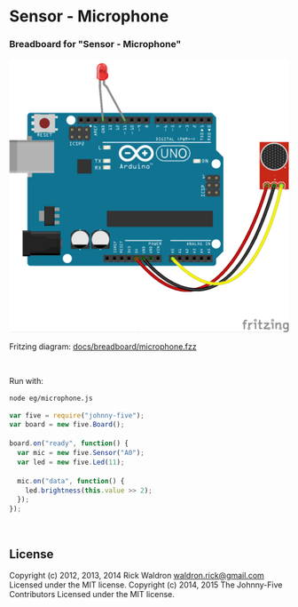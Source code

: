 <!--remove-start-->

# Sensor - Microphone

<!--remove-end-->






### Breadboard for "Sensor - Microphone"



![docs/breadboard/microphone.png](breadboard/microphone.png)<br>

Fritzing diagram: [docs/breadboard/microphone.fzz](breadboard/microphone.fzz)

&nbsp;




Run with:
```bash
node eg/microphone.js
```


```javascript
var five = require("johnny-five");
var board = new five.Board();

board.on("ready", function() {
  var mic = new five.Sensor("A0");
  var led = new five.Led(11);

  mic.on("data", function() {
    led.brightness(this.value >> 2);
  });
});

```








&nbsp;

<!--remove-start-->

## License
Copyright (c) 2012, 2013, 2014 Rick Waldron <waldron.rick@gmail.com>
Licensed under the MIT license.
Copyright (c) 2014, 2015 The Johnny-Five Contributors
Licensed under the MIT license.

<!--remove-end-->
